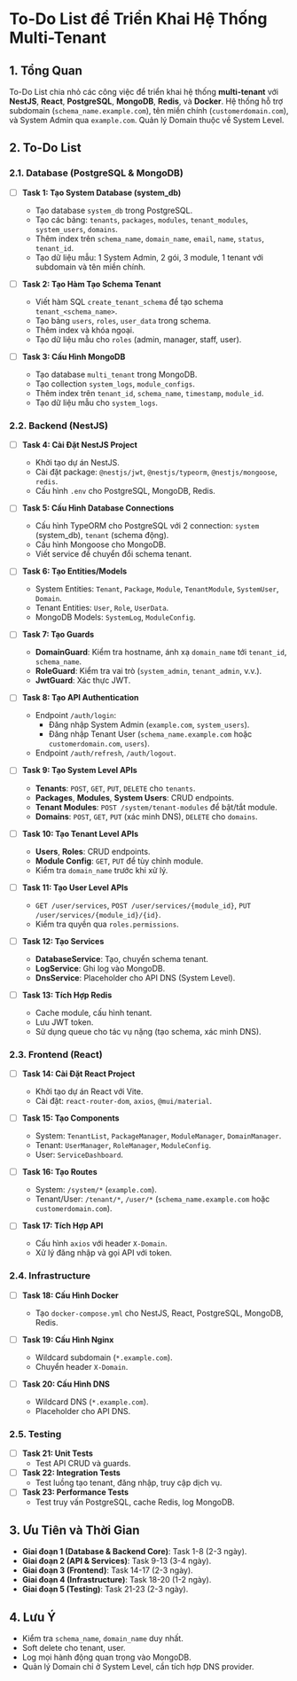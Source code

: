 # To-Do List để Triển Khai Hệ Thống Multi-Tenant

## 1. Tổng Quan
To-Do List chia nhỏ các công việc để triển khai hệ thống **multi-tenant** với **NestJS**, **React**, **PostgreSQL**, **MongoDB**, **Redis**, và **Docker**. Hệ thống hỗ trợ subdomain (`schema_name.example.com`), tên miền chính (`customerdomain.com`), và System Admin qua `example.com`. Quản lý Domain thuộc về System Level.

## 2. To-Do List

### 2.1. Database (PostgreSQL & MongoDB)
- [ ] **Task 1: Tạo System Database (system_db)**  
  - Tạo database `system_db` trong PostgreSQL.  
  - Tạo các bảng: `tenants`, `packages`, `modules`, `tenant_modules`, `system_users`, `domains`.  
  - Thêm index trên `schema_name`, `domain_name`, `email`, `name`, `status`, `tenant_id`.  
  - Tạo dữ liệu mẫu: 1 System Admin, 2 gói, 3 module, 1 tenant với subdomain và tên miền chính.

- [ ] **Task 2: Tạo Hàm Tạo Schema Tenant**  
  - Viết hàm SQL `create_tenant_schema` để tạo schema `tenant_<schema_name>`.  
  - Tạo bảng `users`, `roles`, `user_data` trong schema.  
  - Thêm index và khóa ngoại.  
  - Tạo dữ liệu mẫu cho `roles` (admin, manager, staff, user).

- [ ] **Task 3: Cấu Hình MongoDB**  
  - Tạo database `multi_tenant` trong MongoDB.  
  - Tạo collection `system_logs`, `module_configs`.  
  - Thêm index trên `tenant_id`, `schema_name`, `timestamp`, `module_id`.  
  - Tạo dữ liệu mẫu cho `system_logs`.

### 2.2. Backend (NestJS)
- [ ] **Task 4: Cài Đặt NestJS Project**  
  - Khởi tạo dự án NestJS.  
  - Cài đặt package: `@nestjs/jwt`, `@nestjs/typeorm`, `@nestjs/mongoose`, `redis`.  
  - Cấu hình `.env` cho PostgreSQL, MongoDB, Redis.

- [ ] **Task 5: Cấu Hình Database Connections**  
  - Cấu hình TypeORM cho PostgreSQL với 2 connection: `system` (system_db), `tenant` (schema động).  
  - Cấu hình Mongoose cho MongoDB.  
  - Viết service để chuyển đổi schema tenant.

- [ ] **Task 6: Tạo Entities/Models**  
  - System Entities: `Tenant`, `Package`, `Module`, `TenantModule`, `SystemUser`, `Domain`.  
  - Tenant Entities: `User`, `Role`, `UserData`.  
  - MongoDB Models: `SystemLog`, `ModuleConfig`.

- [ ] **Task 7: Tạo Guards**  
  - **DomainGuard**: Kiểm tra hostname, ánh xạ `domain_name` tới `tenant_id`, `schema_name`.  
  - **RoleGuard**: Kiểm tra vai trò (`system_admin`, `tenant_admin`, v.v.).  
  - **JwtGuard**: Xác thực JWT.

- [ ] **Task 8: Tạo API Authentication**  
  - Endpoint `/auth/login`:  
    - Đăng nhập System Admin (`example.com`, `system_users`).  
    - Đăng nhập Tenant User (`schema_name.example.com` hoặc `customerdomain.com`, `users`).  
  - Endpoint `/auth/refresh`, `/auth/logout`.

- [ ] **Task 9: Tạo System Level APIs**  
  - **Tenants**: `POST`, `GET`, `PUT`, `DELETE` cho `tenants`.  
  - **Packages**, **Modules**, **System Users**: CRUD endpoints.  
  - **Tenant Modules**: `POST /system/tenant-modules` để bật/tắt module.  
  - **Domains**: `POST`, `GET`, `PUT` (xác minh DNS), `DELETE` cho `domains`.

- [ ] **Task 10: Tạo Tenant Level APIs**  
  - **Users**, **Roles**: CRUD endpoints.  
  - **Module Config**: `GET`, `PUT` để tùy chỉnh module.  
  - Kiểm tra `domain_name` trước khi xử lý.

- [ ] **Task 11: Tạo User Level APIs**  
  - `GET /user/services`, `POST /user/services/{module_id}`, `PUT /user/services/{module_id}/{id}`.  
  - Kiểm tra quyền qua `roles.permissions`.

- [ ] **Task 12: Tạo Services**  
  - **DatabaseService**: Tạo, chuyển schema tenant.  
  - **LogService**: Ghi log vào MongoDB.  
  - **DnsService**: Placeholder cho API DNS (System Level).

- [ ] **Task 13: Tích Hợp Redis**  
  - Cache module, cấu hình tenant.  
  - Lưu JWT token.  
  - Sử dụng queue cho tác vụ nặng (tạo schema, xác minh DNS).

### 2.3. Frontend (React)
- [ ] **Task 14: Cài Đặt React Project**  
  - Khởi tạo dự án React với Vite.  
  - Cài đặt: `react-router-dom`, `axios`, `@mui/material`.

- [ ] **Task 15: Tạo Components**  
  - System: `TenantList`, `PackageManager`, `ModuleManager`, `DomainManager`.  
  - Tenant: `UserManager`, `RoleManager`, `ModuleConfig`.  
  - User: `ServiceDashboard`.

- [ ] **Task 16: Tạo Routes**  
  - System: `/system/*` (`example.com`).  
  - Tenant/User: `/tenant/*`, `/user/*` (`schema_name.example.com` hoặc `customerdomain.com`).

- [ ] **Task 17: Tích Hợp API**  
  - Cấu hình `axios` với header `X-Domain`.  
  - Xử lý đăng nhập và gọi API với token.

### 2.4. Infrastructure
- [ ] **Task 18: Cấu Hình Docker**  
  - Tạo `docker-compose.yml` cho NestJS, React, PostgreSQL, MongoDB, Redis.

- [ ] **Task 19: Cấu Hình Nginx**  
  - Wildcard subdomain (`*.example.com`).  
  - Chuyển header `X-Domain`.

- [ ] **Task 20: Cấu Hình DNS**  
  - Wildcard DNS (`*.example.com`).  
  - Placeholder cho API DNS.

### 2.5. Testing
- [ ] **Task 21: Unit Tests**  
  - Test API CRUD và guards.  
- [ ] **Task 22: Integration Tests**  
  - Test luồng tạo tenant, đăng nhập, truy cập dịch vụ.  
- [ ] **Task 23: Performance Tests**  
  - Test truy vấn PostgreSQL, cache Redis, log MongoDB.

## 3. Ưu Tiên và Thời Gian
- **Giai đoạn 1 (Database & Backend Core)**: Task 1-8 (2-3 ngày).  
- **Giai đoạn 2 (API & Services)**: Task 9-13 (3-4 ngày).  
- **Giai đoạn 3 (Frontend)**: Task 14-17 (2-3 ngày).  
- **Giai đoạn 4 (Infrastructure)**: Task 18-20 (1-2 ngày).  
- **Giai đoạn 5 (Testing)**: Task 21-23 (2-3 ngày).

## 4. Lưu Ý
- Kiểm tra `schema_name`, `domain_name` duy nhất.  
- Soft delete cho tenant, user.  
- Log mọi hành động quan trọng vào MongoDB.  
- Quản lý Domain chỉ ở System Level, cần tích hợp DNS provider.
